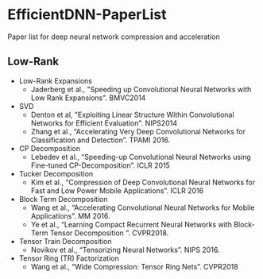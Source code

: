# EfficientDNN-PaperList
Paper list for deep neural network compression and acceleration
## Low-Rank 
* Low-Rank Expansions
	* Jaderberg et al., "Speeding up Convolutional Neural Networks with Low Rank Expansions". BMVC2014
* SVD
	 * Denton et al, "Exploiting Linear Structure Within Convolutional Networks for Efficient Evaluation". NIPS2014
	 * Zhang et al., “Accelerating Very Deep Convolutional Networks for Classification and Detection”. TPAMI 2016.
* CP Decomposition
	* Lebedev et al., “Speeding-up Convolutional Neural Networks using Fine-tuned CP-Decomposition”. ICLR 2015
* Tucker Decomposition
	 * Kim et al., “Compression of Deep Convolutional Neural Networks for Fast and Low Power  Mobile Applications”. ICLR 2016
* Block Term Decomposition
    * Wang et al., “Accelerating Convolutional Neural Networks for Mobile Applications”. MM 2016.
    * Ye et al., “Learning Compact Recurrent Neural Networks with Block-Term Tensor Decomposition ”. CVPR2018.
* Tensor Train Decomposition
    * Novikov et al., “Tensorizing Neural Networks”. NIPS 2016.
* Tensor Ring (TR) Factorization
    * Wang et al., “Wide Compression: Tensor Ring Nets”. CVPR2018

